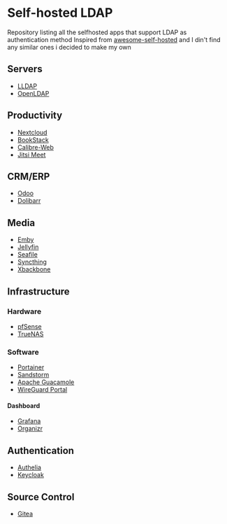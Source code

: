 
# Self-hosted LDAP
Repository listing all the selfhosted apps that support LDAP as authentication method
Inspired from [awesome-self-hosted](https://github.com/awesome-selfhosted/awesome-selfhosted) and I din't find any similar ones i decided to make my own

## Servers
 - [LLDAP](https://github.com/nitnelave/lldap)
 - [OpenLDAP](https://www.openldap.org/)

## Productivity
 - [Nextcloud](https://nextcloud.com)
 - [BookStack]()
 - [Calibre-Web]()
 - [Jitsi Meet](https://meet.jit.si/)
## CRM/ERP
- [Odoo](https://www.odoo.com/)
- [Dolibarr](https://www.dolibarr.org/)

## Media
- [Emby](https://emby.media/)
- [Jellyfin](https://jellyfin.org/)
- [Seafile](https://www.seafile.com/en/home/)
- [Syncthing](https://syncthing.net/)
- [Xbackbone](https://xbackbone.app/)

## Infrastructure
 ### Hardware
- [pfSense](https://pfsense.org/)
- [TrueNAS](https://www.truenas.com/)

### Software
- [Portainer](https://www.portainer.io/)
- [Sandstorm](https://sandstorm.io/)
- [Apache Guacamole]()
- [WireGuard Portal](https://github.com/h44z/wg-portal)
#### Dashboard
- [Grafana](https://grafana.com/)
- [Organizr](https://organizr.app/)

## Authentication
- [Authelia]()
- [Keycloak](https://www.keycloak.org/)
## Source Control
- [Gitea](https://gitea.io/en-us/)

